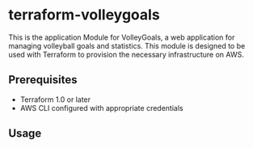 # terraform-volleygoals

This is the application Module for VolleyGoals, a web application for managing volleyball goals and statistics.
This module is designed to be used with Terraform to provision the necessary infrastructure on AWS.

## Prerequisites

- Terraform 1.0 or later
- AWS CLI configured with appropriate credentials

## Usage

